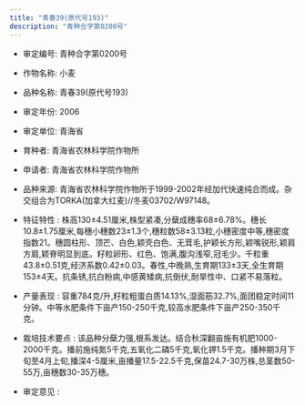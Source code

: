 ```yaml
---
title: "青春39(原代号193)"
description: "青种合字第0200号"
---
```

* 审定编号:  青种合字第0200号

*  作物名称:  小麦

*  品种名称:  青春39(原代号193)

*  审定年份:  2006

*  审定单位:  青海省

* 育种者:  青海省农林科学院作物所

*  申请者:  青海省农林科学院作物所

*  品种来源:  青海省农林科学院作物所于1999-2002年经加代快速纯合而成。杂交组合为TORKA(加拿大红麦)//冬麦03702/W97148。

*  特征特性 : 
株高130±4.51厘米,株型紧凑,分蘖成穗率68±6.78%。穗长10.8±1.75厘米,每穗小穗数23±1.3个,穗粒数58±3.13粒,小穗密度中等,穗密度指数21。穗圆柱形、顶芒、白色,颖壳白色、无茸毛,护颖长方形,颖嘴锐形,颖肩方肩,颖脊明显到底。籽粒卵形、红色、饱满,腹沟浅窄,冠毛少。千粒重43.8±0.51克,经济系数0.42±0.03。春性,中晚熟,生育期133±3天,全生育期153±4天。抗条锈,抗白粉病,中感黄矮病,抗倒伏,耐旱性中、口紧不易落粒。
 
*  产量表现 : 
容重784克/升,籽粒粗蛋白质14.13%,湿面筋32.7%,面团稳定时间11分钟。中等水肥条件下亩产150-250千克,较高水肥条件下亩产250-350千克。

*  栽培技术要点 : 
该品种分蘖力强,根系发达。结合秋深翻亩施有机肥1000-2000千克。播前施纯氮5千克,五氧化二磷5千克,氧化钾1.5千克。播种期3月下旬至4月上旬,播深4-5厘米,亩播量17.5-22.5千克,保苗24.7-30万株,总茎数50-55万,亩穗数30-35万穗。

*  审定意见 : 

